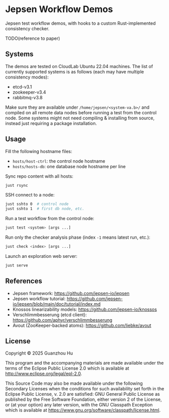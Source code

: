# Jepsen Workflow Demos

Jepsen test workflow demos, with hooks to a custom Rust-implemented consistency checker.

TODO(reference to paper)

## Systems

The demos are tested on CloudLab Ubuntu 22.04 machines. The list of currently supported systems is as follows (each may have multiple consistency modes):

- etcd-v3.1
- zookeeper-v3.4
- rabbitmq-v3.8

Make sure they are available under `/home/jepsen/<system-va.b>/` and compiled on all remote data nodes before running a test from the control node. Some systems might not need compiling & installing from source, instead just requiring a package installation.

## Usage

Fill the following hostname files:

- `hosts/host-ctrl`: the control node hostname
- `hosts/hosts-db`: one database node hostname per line

Sync repo content with all hosts:

```bash
just rsync
```

SSH connect to a node:

```bash
just sshto 0  # control node
just sshto 1  # first db node, etc.
```

Run a test workflow from the control node:

```bash
just test <system> [args ...]
```

Run only the checker analysis phase (index `-1` means latest run, etc.):

```bash
just check <index> [args ...]
```

Launch an exploration web server:

```bash
just serve
```

## References

- Jepsen framework: <https://github.com/jepsen-io/jepsen>
- Jepsen workflow tutorial: <https://github.com/jepsen-io/jepsen/blob/main/doc/tutorial/index.md>
- Knossos linearizability models: <https://github.com/jepsen-io/knossos>
- Verschlimmbesserung (etcd client): <https://github.com/aphyr/verschlimmbesserung>
- Avout (ZooKeeper-backed atoms): <https://github.com/liebke/avout>

## License

Copyright © 2025 Guanzhou Hu

This program and the accompanying materials are made available under the
terms of the Eclipse Public License 2.0 which is available at
<http://www.eclipse.org/legal/epl-2.0>.

This Source Code may also be made available under the following Secondary
Licenses when the conditions for such availability set forth in the Eclipse
Public License, v. 2.0 are satisfied: GNU General Public License as published by
the Free Software Foundation, either version 2 of the License, or (at your
option) any later version, with the GNU Classpath Exception which is available
at <https://www.gnu.org/software/classpath/license.html>.
